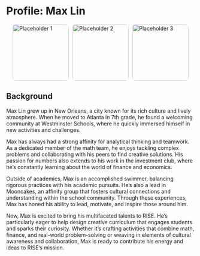 # Profile: Max Lin

<div style="display: flex; justify-content: center; gap: 10px;">
  <img src="https://risestem.github.io/rise/public/MaxLin.jpeg" alt="Placeholder 1" style="width: 150px; height: 150px; object-fit: cover; border-radius: 8px;">
  <img src="https://risestem.github.io/rise/public/MaxLin3.jpg" alt="Placeholder 2" style="width: 150px; height: 150px; object-fit: cover; border-radius: 8px;">
  <img src="https://risestem.github.io/rise/public/MaxLin4.jpeg" alt="Placeholder 3" style="width: 150px; height: 150px; object-fit: cover; border-radius: 8px;">
</div>

## Background

Max Lin grew up in New Orleans, a city known for its rich culture and lively atmosphere. When he moved to Atlanta in 7th grade, he found a welcoming community at Westminster Schools, where he quickly immersed himself in new activities and challenges.

Max has always had a strong affinity for analytical thinking and teamwork. As a dedicated member of the math team, he enjoys tackling complex problems and collaborating with his peers to find creative solutions. His passion for numbers also extends to his work in the investment club, where he’s constantly learning about the world of finance and economics.

Outside of academics, Max is an accomplished swimmer, balancing rigorous practices with his academic pursuits. He’s also a lead in Mooncakes, an affinity group that fosters cultural connections and understanding within the school community. Through these experiences, Max has honed his ability to lead, motivate, and inspire those around him.

Now, Max is excited to bring his multifaceted talents to RISE. He’s particularly eager to help design creative curriculum that engages students and sparks their curiosity. Whether it’s crafting activities that combine math, finance, and real-world problem-solving or weaving in elements of cultural awareness and collaboration, Max is ready to contribute his energy and ideas to RISE’s mission.
